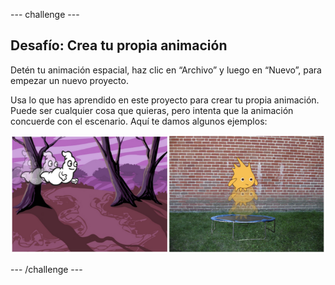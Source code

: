 --- challenge ---
## Desafío: Crea tu propia animación

Detén tu animación espacial, haz clic en “Archivo” y luego en “Nuevo”, para empezar un nuevo proyecto.

Usa lo que has aprendido en este proyecto para crear tu propia animación. Puede ser cualquier cosa que quieras, pero intenta que la animación concuerde con el escenario. Aquí te damos algunos ejemplos:

![screenshot](images/space-egs.png)

--- /challenge ---

